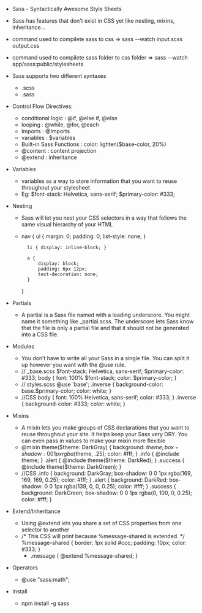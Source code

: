 - Sass -  Syntactically Awesome Style Sheets
- Sass has features that don’t exist in CSS yet like nesting, mixins, inheritance...
- command used to compilete sass to css => sass --watch input.scss output.css
- command used to compilete sass folder to css folder => sass --watch app/sass:public/stylesheets
- Sass supports two different syntaxes
    - .scss
    - .sass
- Control Flow Directives:
    - conditional logic : @if, @else if, @else
    - looping : @while, @for, @each
    - Imports  : @Imports
    - variables : $variables
    - Built-in Sass Functions : color: lighten($base-color, 20%)
    - @content : content projection
    - @extend : inheritance

- Variables
    - variables as a way to store information that you want to reuse throughout your stylesheet
    - Eg: $font-stack: Helvetica, sans-serif;
          $primary-color: #333;
- Nesting
    - Sass will let you nest your CSS selectors in a way that follows the same visual hierarchy of your HTML
    - nav {
            ul {
                margin: 0;
                padding: 0;
                list-style: none;
            }

            li { display: inline-block; }

            a {
                display: block;
                padding: 6px 12px;
                text-decoration: none;
            }
        }
- Partials
    -  A partial is a Sass file named with a leading underscore. You might name it something like _partial.scss. 
       The underscore lets Sass know that the file is only a partial file and that it should not be generated into a CSS file.
- Modules
    - You don’t have to write all your Sass in a single file. You can split it up however you want with the @use rule.
    - // _base.scss
        $font-stack: Helvetica, sans-serif;
        $primary-color: #333;
        body {
            font: 100% $font-stack;
            color: $primary-color;
        }
    - // styles.scss
        @use 'base';
        .inverse {
            background-color: base.$primary-color;
            color: white;
        }
    - //CSS
        body {
            font: 100% Helvetica, sans-serif;
            color: #333;
        }
       .inverse {
            background-color: #333;
            color: white;
        }
- Mixins
    - A mixin lets you make groups of CSS declarations that you want to reuse throughout your site. 
        It helps keep your Sass very DRY. You can even pass in values to make your mixin more flexible
    - @mixin theme($theme: DarkGray) {
            background: $theme;
            box-shadow: 0 0 1px rgba($theme, .25);
            color: #fff;
        }
        .info {
             @include theme;
        }
        .alert {
             @include theme($theme: DarkRed);
        }
        .success {
            @include theme($theme: DarkGreen);
        }
    - //CSS
        .info {
            background: DarkGray;
            box-shadow: 0 0 1px rgba(169, 169, 169, 0.25);
            color: #fff;
        }
        .alert {
            background: DarkRed;
            box-shadow: 0 0 1px rgba(139, 0, 0, 0.25);
            color: #fff;
        }
        .success {
            background: DarkGreen;
            box-shadow: 0 0 1px rgba(0, 100, 0, 0.25);
            color: #fff;
       }
- Extend/Inheritance
    - Using @extend lets you share a set of CSS properties from one selector to another
    - /* This CSS will print because %message-shared is extended. */
            %message-shared {
            border: 1px solid #ccc;
            padding: 10px;
            color: #333;
        }
       - .message {
            @extend %message-shared;
         }
- Operators
    - @use "sass:math";
- Install
    - npm install -g sass
